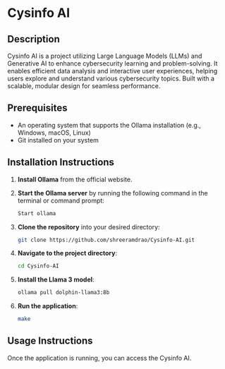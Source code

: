 
# Cysinfo AI

## Description
Cysinfo AI is a project utilizing Large Language Models (LLMs) and Generative AI to enhance cybersecurity learning and problem-solving. It enables efficient data analysis and interactive user experiences, helping users explore and understand various cybersecurity topics. Built with a scalable, modular design for seamless performance.

## Prerequisites
- An operating system that supports the Ollama installation (e.g., Windows, macOS, Linux)
- Git installed on your system

## Installation Instructions

1. **Install Ollama** from the official website.

2. **Start the Ollama server** by running the following command in the terminal or command prompt:
   ```bash
   Start ollama
   ```

3. **Clone the repository** into your desired directory:
   ```bash
   git clone https://github.com/shreeramdrao/Cysinfo-AI.git
   ```

4. **Navigate to the project directory**:
   ```bash
   cd Cysinfo-AI
   ```

5. **Install the Llama 3 model**:
   ```bash
   ollama pull dolphin-llama3:8b
   ```

6. **Run the application**:
   ```bash
   make
   ```

## Usage Instructions
Once the application is running, you can access the Cysinfo AI. 
